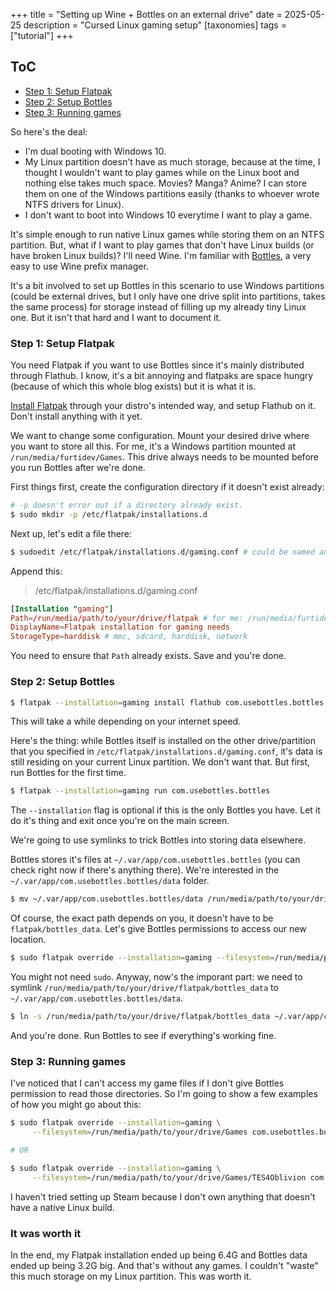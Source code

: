 +++
title = "Setting up Wine + Bottles on an external drive"
date = 2025-05-25
description = "Cursed Linux gaming setup"
[taxonomies]
tags = ["tutorial"]
+++
## ToC
- [Step 1: Setup Flatpak](#step-1-setup-flatpak)
- [Step 2: Setup Bottles](#step-2-setup-bottles)
- [Step 3: Running games](#step-3-running-games)

So here's the deal:
- I'm dual booting with Windows 10.
- My Linux partition doesn't have as much storage, because at the time, I thought I wouldn't want to play games while on the Linux boot and nothing else takes much space. Movies? Manga? Anime? I can store them on one of the Windows partitions easily (thanks to whoever wrote NTFS drivers for Linux).
- I don't want to boot into Windows 10 everytime I want to play a game.

It's simple enough to run native Linux games while storing them on an NTFS partition. But, what if I want to play games that don't have Linux builds (or have broken Linux builds)? I'll need Wine. I'm familiar with [Bottles](https://usebottles.com), a very easy to use Wine prefix manager.

It's a bit involved to set up Bottles in this scenario to use Windows partitions (could be external drives, but I only have one drive split into partitions, takes the same process) for storage instead of filling up my already tiny Linux one. But it isn't that hard and I want to document it.

### Step 1: Setup Flatpak
You need Flatpak if you want to use Bottles since it's mainly distributed through Flathub. I know, it's a bit annoying and flatpaks are space hungry (because of which this whole blog exists) but it is what it is.

[Install Flatpak](https://flatpak.org/setup/) through your distro's intended way, and setup Flathub on it. Don't install anything with it yet.

We want to change some configuration. Mount your desired drive where you want to store all this. For me, it's a Windows partition mounted at `/run/media/furtidev/Games`. This drive always needs to be mounted before you run Bottles after we're done.

First things first, create the configuration directory if it doesn't exist already:
```bash
# -p doesn't error out if a directory already exist.
$ sudo mkdir -p /etc/flatpak/installations.d
```

Next up, let's edit a file there:
```bash
$ sudoedit /etc/flatpak/installations.d/gaming.conf # could be named anything
```
Append this:
>/etc/flatpak/installations.d/gaming.conf
```conf
[Installation "gaming"]
Path=/run/media/path/to/your/drive/flatpak # for me: /run/media/furtidev/Games/Linux/Flatpak
DisplayName=Flatpak installation for gaming needs
StorageType=harddisk # mmc, sdcard, harddisk, network
```

You need to ensure that `Path` already exists. Save and you're done.

### Step 2: Setup Bottles
```bash
$ flatpak --installation=gaming install flathub com.usebottles.bottles
```
This will take a while depending on your internet speed.

Here's the thing: while Bottles itself is installed on the other drive/partition that you specified in `/etc/flatpak/installations.d/gaming.conf`, it's data is still residing on your current Linux partition. We don't want that. But first, run Bottles for the first time.

```bash
$ flatpak --installation=gaming run com.usebottles.bottles
```

The `--installation` flag is optional if this is the only Bottles you have. Let it do it's thing and exit once you're on the main screen.

We're going to use symlinks to trick Bottles into storing data elsewhere.

Bottles stores it's files at `~/.var/app/com.usebottles.bottles` (you can check right now if there's anything there). We're interested in the `~/.var/app/com.usebottles.bottles/data` folder.

```bash
$ mv ~/.var/app/com.usebottles.bottles/data /run/media/path/to/your/drive/flatpak/bottles_data
```

Of course, the exact path depends on you, it doesn't have to be `flatpak/bottles_data`. Let's give Bottles permissions to access our new location.

```bash
$ sudo flatpak override --installation=gaming --filesystem=/run/media/path/to/your/drive/flatpak/bottles_data com.usebottles.bottles
```

You might not need `sudo`. Anyway, now's the imporant part: we need to symlink `/run/media/path/to/your/drive/flatpak/bottles_data` to `~/.var/app/com.usebottles.bottles/data`.

```bash
$ ln -s /run/media/path/to/your/drive/flatpak/bottles_data ~/.var/app/com.usebottles.bottles/data
```

And you're done. Run Bottles to see if everything's working fine.

### Step 3: Running games
I've noticed that I can't access my game files if I don't give Bottles permission to read those directories. So I'm going to show a few examples of how you might go about this:

```bash
$ sudo flatpak override --installation=gaming \
	 --filesystem=/run/media/path/to/your/drive/Games com.usebottles.bottles

# OR

$ sudo flatpak override --installation=gaming \
	 --filesystem=/run/media/path/to/your/drive/Games/TES4Oblivion com.usebottles.bottles
```

I haven't tried setting up Steam because I don't own anything that doesn't have a native Linux build.

### It was worth it
In the end, my Flatpak installation ended up being 6.4G and Bottles data ended up being 3.2G big. And that's without any games. I couldn't "waste" this much storage on my Linux partition. This was worth it.